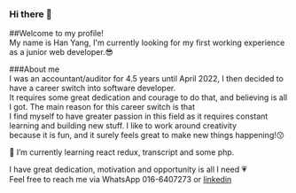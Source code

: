### Hi there 👋<br>

##Welcome to my profile! <br>
My name is Han Yang, I'm currently looking for my first working experience as a junior web developer.:sunglasses: <br>

###About me <br>
I was an accountant/auditor for 4.5 years until April 2022, I then decided to have a career switch into software developer. <br>
It requires some great dedication and courage to do that, and believing is all I got. The main reason for this career switch is that  <br>
I find myself to have greater passion in this field as it requires constant learning and building new stuff. I like to work around creativity <br>
because it is fun, and it surely feels great to make new things happening!:kissing: <br>

🌱 I’m currently learning react redux, transcript and some php.  <br>

I have great dedication, motivation and opportunity is all I need :heartpulse: <br> 
Feel free to reach me via WhatsApp 016-6407273 or [linkedin](https://www.linkedin.com/in/han-yang-2a2879256/) <br>


<!--
**git-hanyang/git-hanyang** is a ✨ _special_ ✨ repository because its `README.md` (this file) appears on your GitHub profile.

Here are some ideas to get you started:

- 🔭 I’m currently working on ...
- 🌱 I’m currently learning ...
- 👯 I’m looking to collaborate on ...
- 🤔 I’m looking for help with ...
- 💬 Ask me about ...
- 📫 How to reach me: ...
- 😄 Pronouns: ...
- ⚡ Fun fact: ...
-->
